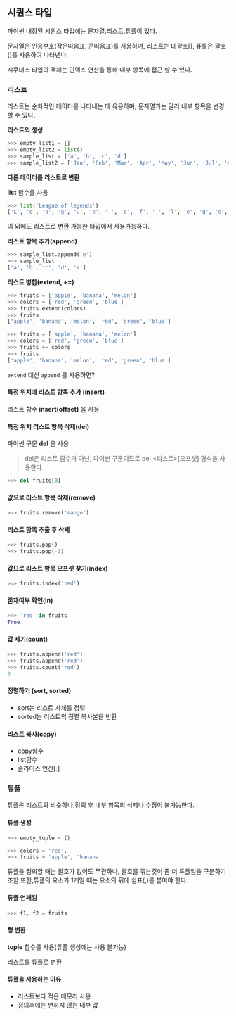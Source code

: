 ## 시퀀스 타입

파이썬 내장된 시퀀스 타입에는 문자열,리스트,튜플이 있다.

문자열은 인용부호(작은따옴표, 큰따옴표)를 사용하며, 리스트는 대괄호[], 퓨틀은 괄호()를 사용하여 나타낸다.

시쿠너스 타입의 객체는 인덱스 연산을 통해 내부 항목에 접근 할 수 있다.

### 리스트

리스트는 순차적인 데이터를 나타내는 데 유용하며, 문자열과는 달리 내부 항목을 변경할 수 있다.

**리스트의 생성**

```python
>>> empty_list1 = []
>>> empty_list2 = list()
>>> sample_list = ['a', 'b', 'c', 'd']
>>> sample_list2 = ['Jan', 'Feb', 'Mar', 'Apr', 'May', 'Jun', 'Jul', 'Aug', 'Sep', 'Oct', 'Nov', 'Dec']
```

**다른 데이터를 리스트로 변환**

**list** 함수를 사용

```python
>>> list('League of legends')
['L', 'e', 'a', 'g', 'u', 'e', ' ', 'o', 'f', ' ', 'l', 'e', 'g', 'e', 'n', 'd', 's']
```

이 외에도 리스트로 변환 가능한 타입에서 사용가능하다.

**리스트 항목 추가(append)**

```python
>>> sample_list.append('e')
>>> sample_list
['a', 'b', 'c', 'd', 'e']
```

**리스트 병합(extend, +=)**

```python
>>> fruits = ['apple', 'banana', 'melon']
>>> colors = ['red', 'green', 'blue']
>>> fruits.extend(colors)
>>> fruits
['apple', 'banana', 'melon', 'red', 'green', 'blue']
```

```python
>>> fruits = ['apple', 'banana', 'melon']
>>> colors = ['red', 'green', 'blue']
>>> fruits += colors
>>> fruits
['apple', 'banana', 'melon', 'red', 'green', 'blue']
```

``extend``  대신  ``append`` 를 사용하면?

#### 특정 위치에 리스트 항목 추가 (insert)

리스트 함수 **insert(offset)** 을 사용

#### 특정 위치 리스트 항목 삭제(del)

파이썬 구문 **del** 을 사용

> del은 리스트 함수가 아닌, 파이썬 구문이므로 del <리스트>[오프셋] 형식을 사용한다.

```python
>>> del fruits[0]
```

#### 값으로 리스트 항목 삭제(remove)

```python
>>> fruits.remove('mango')
```

#### 리스트 항목 추출 후 삭제

```python
>>> fruits.pop()
>>> fruits.pop(-3)
```

#### 값으로 리스트 항목 오프셋 찾기(index)

```python
>>> fruits.index('red')
```

#### 존재여부 확인(in)

```python
>>> 'red' in fruits
True
```

#### 값 세기(count)

```python
>>> fruits.append('red')
>>> fruits.append('red')
>>> fruits.count('red')
3
```

#### 정렬하기 (sort, sorted)

- sort는 리스트 자체를 정렬
- sorted는 리스트의 정렬 복사본을 반환

#### 리스트 복사(copy)

- copy함수
- list함수
- 슬라이스 연산[:]

### 튜플

튜플은 리스트와 비슷하나,정의 후 내부 항목의 삭제나 수정이 불가능한다.

#### 튜플 생성

```python
>>> empty_tuple = ()
```

```python
>>> colors = 'red', 
>>> fruits = 'apple', 'banana'
```

튜플을 정의할 때는 괄호가 없어도 무관하나, 괄호를 묶는것이 좀 더 튜플임을 구분하기 조핟.또한,튜플의 요소가 1개일 때는 요소의 뒤에 쉼표(,)를 붙여야 한다.

#### 튜플 언패킹

```python
>>> f1, f2 = fruits
```

#### 형 변환

**tuple** 함수를 사용(튜플 생성에는 사용 불가능)

리스트를 튜플로 변환

#### 튜플을 사용하는 이유

- 리스트보다 적은 메모리 사용
- 정의후에는 변하지 않는 내부 값